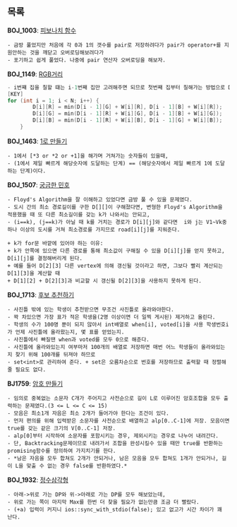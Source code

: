 목록
--------------

**BOJ_1003**: [피보나치 함수](https://www.acmicpc.net/problem/1003)
```
- 금방 풀었지만 처음에 각 0과 1의 갯수를 pair로 저장하려다가 pair가 operator+를 지원안하는 것을 깨닫고 오버로딩해보려다가
- 포기하고 쉽게 풀었다. 나중에 pair 연산자 오버로딩을 해보자.
```
**BOJ_1149**: [RGB거리](https://www.acmicpc.net/problem/1149)
```c
- i번쨰 집을 칠할 떄는 i-1번째 집만 고려해주면 되므로 첫번째 집부터 칠해가는 방법으로 DP로 구현한다.
[KEY]
for (int i = 1; i < N; i++) {
		D[i][R] = min(D[i - 1][G] + W[i][R], D[i - 1][B] + W[i][R]);
		D[i][G] = min(D[i - 1][R] + W[i][G], D[i - 1][B] + W[i][G]);
		D[i][B] = min(D[i - 1][R] + W[i][B], D[i - 1][G] + W[i][B]);
	}
```

**BOJ_1463**: [1로 만들기](https://www.acmicpc.net/problem/1463)
```
- 1에서 [*3 or *2 or +1]을 해가며 거쳐가는 숫자들이 있을때, 
- (1에서 제일 빠르게 해당숫자에 도달하는 단계) == (해당숫자에서 제일 빠르게 1에 도달하는 단계)이다.
```

**BOJ_1507**: [궁금한 민호](https://www.acmicpc.net/problem/1507)
```
- Floyd's Algorithm을 잘 이해하고 있었다면 금방 풀 수 있을 문제였다.
- 도시 간의 최소 경로길이를 구한 D[][]이 구해졌다면, 변형한 Floyd's Algorithm을 적용했을 때 또 다른 최소길이를 갖는 k가 나와서는 안되고,
- (i==k), (j==k)가 아닐 때 k를 거치는 경로가 D[i][j]와 같다면  i와 j는 V1~Vk중 하나 이상의 도시를 거쳐 최소경로를 가지므로 road[i][j]를 지워준다.

+ k가 for문 바깥에 있어야 하는 이유:
+ k가 안쪽에 있으면 다른 경로를 통해 최소값이 구해질 수 있을 D[i][j]를 얻지 못하고, D[i][j]를 결정해버리게 된다.
+ 예를 들어 D[2][3] 다른 vertex에 의해 갱신될 것이라고 하면, 그보다 빨리 계산되는 D[1][3]을 계산할 때
+ D[1][2] + D[2][3]과 비교할 시 갱신될 D[2][3]을 사용하지 못하게 된다.
```

**BOJ_1713**: [후보 추천하기](https://www.acmicpc.net/problem/1713)
```
- 사진틀 밖에 있는 학생이 추천받으면 무조건 사진틀로 올라와야한다. 
- 꽉 차있으면 가장 표가 적은 학생을(2명 이상이면 더 일찍 게시된) 제거하고 올린다.
- 학생의 수가 100명 뿐이 되지 않아서 int배열로 when[i], voted[i]을 사용 학생번호i가 언제 사진틀에 올라왔는지, 몇 표를 얻었는지.
- 사진틀에서 빠질땐 when과 voted를 모두 0으로 해준다.
- 사진틀에 올라와있는지 여부마저 100개의 배열로 저장하면 매번 어느 학생들이 올라와있는지 찾기 위해 100개를 뒤져야 하므로
- set<int>로 관리하여 준다. + set은 오름차순으로 번호를 저장하므로 출력할 때 정렬해줄 필요도 없다.
```

**BJ1759**: [암호 만들기](https://www.acmicpc.net/problem/1759)
```
- 임의로 중복없는 소문자 C개가 주어지고 사전순으로 길이 L로 이루어진 암호조합을 모두 출력하는 문제였다.(3 <= L <= C <= 15)
- 모음은 최소1개 자음은 최소 2개가 들어가야 한다는 조건이 있다.
- 먼저 편의를 위해 입력받은 소문자를 사전순으로 배열하고 alp[0..C-1]에 저장. 모음이면 true를 갖는 같은 크기의 V[0..C-1] 저장.
- alp[0]부터 시작하여 소문자를 포함시키는 경우, 제외시키는 경우로 나누어 내려간다.
- 단, Backtracking문제이므로 내려가서 조합을 완성시킬수 있을 때만 true를 반환하는 promising함수를 정의하여 가지치기를 한다.
- *남은 자음을 모두 합쳐도 2개가 안되거나, 남은 모음을 모두 합쳐도 1개가 안되거나, 길이 L을 맞출 수 없는 경우 false를 반환하였다.*
```

**BOJ_1932**: [정수삼각형](https://www.acmicpc.net/problem/1932)
```
- 아래->위로 가는 DP와 위->아래로 가는 DP를 모두 해보았는데,
- 위로 가는 쪽이 마지막 Max를 한번 더 찾을 필요가 없는만큼 조금 더 빨랐다.
- (+a) 입력이 커지니 ios::sync_with_stdio(false); 있고 없고가 시간 차이가 꽤 난다.
```



